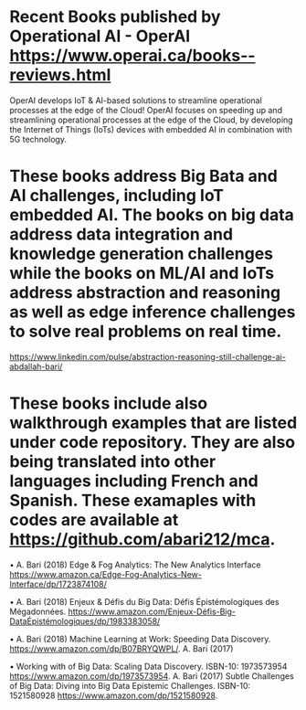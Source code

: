 # Recent Books published by Operational AI - OperAI https://www.operai.ca/books--reviews.html

​OperAI
​develops IoT & AI-based solutions to streamline operational processes at the edge of the Cloud!
​OperAI focuses on speeding up and streamlining operational ​processes at the edge of the Cloud, by developing the Internet of Things (IoTs) devices with embedded AI in combination with 5G technology.

# These books address Big Bata and AI challenges, including IoT embedded AI. The books on big data address data integration and knowledge generation challenges while the books on ML/AI and IoTs address abstraction and reasoning as well as edge inference challenges to solve real problems on real time.
https://www.linkedin.com/pulse/abstraction-reasoning-still-challenge-ai-abdallah-bari/

# These books include also walkthrough examples that are listed under code repository. They are also being translated into other languages including French and Spanish. These examaples with codes are available at https://github.com/abari212/mca. 


•	A. Bari (2018) Edge & Fog Analytics: The New Analytics Interface https://www.amazon.ca/Edge-Fog-Analytics-New-Interface/dp/1723874108/

•	A. Bari (2018) Enjeux & Défis du Big Data: Défis Épistémologiques des Mégadonnées. https://www.amazon.com/Enjeux-Défis-Big-DataÉpistémologiques/dp/1983383058/

•	A. Bari (2018) Machine Learning at Work: Speeding Data Discovery. https://www.amazon.com/dp/B07BRYQWPL/. A. Bari (2017) 

•	Working with of Big Data: Scaling Data Discovery. ISBN-10: 1973573954 https://www.amazon.com/dp/1973573954. A. Bari (2017) Subtle Challenges of Big Data: Diving into Big Data Epistemic Challenges. ISBN-10: 1521580928 https://www.amazon.com/dp/1521580928. 


